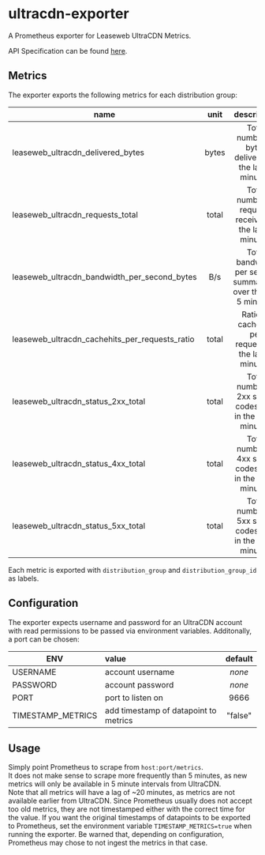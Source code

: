 # ultracdn-exporter

A Prometheus exporter for Leaseweb UltraCDN Metrics.

API Specification can be found [here](https://portal.leasewebultracdn.com/apidoc.html).

## Metrics

The exporter exports the following metrics for each distribution group:

| name                | unit | description |
|---------------------|:----:|:-----------:|
|leaseweb_ultracdn_delivered_bytes       |bytes |Total number of bytes delivered in the last 5 minutes.        |
|leaseweb_ultracdn_requests_total        |total |Total number of requests received in the last 5 minutes.      |
|leaseweb_ultracdn_bandwidth_per_second_bytes         |B/s   |Total bandwidth per second summarized over the last 5 minutes.|
|leaseweb_ultracdn_cachehits_per_requests_ratio    |total |Ratio of cachehits per requests in the last 5 minutes.        |
|leaseweb_ultracdn_status_2xx_total |total |Total number of 2xx status codes sent in the last 5 minutes.  |
|leaseweb_ultracdn_status_4xx_total |total |Total number of 4xx status codes sent in the last 5 minutes.  |
|leaseweb_ultracdn_status_5xx_total |total |Total number of 5xx status codes sent in the last 5 minutes.  |

Each metric is exported with `distribution_group` and `distribution_group_id` as labels.

## Configuration

The exporter expects username and password for an UltraCDN account with read permissions to be passed via environment variables. Additonally, a port can be chosen:

| ENV | value | default |
|-----|:-------|:-------:|
|USERNAME | account username | _none_ |
|PASSWORD | account password | _none_ |
|PORT     | port to listen on| 9666   |
|TIMESTAMP_METRICS| add timestamp of datapoint to metrics | "false"|

## Usage

Simply point Prometheus to scrape from `host:port/metrics`.  
It does not make sense to scrape more frequently than 5 minutes, as new metrics will only be available in 5 minute intervals from UltraCDN.  
Note that all metrics will have a lag of ~20 minutes, as metrics are not available earlier from UltraCDN.
Since Prometheus usually does not accept too old metrics, they are not timestamped either with the correct time for the value. 
If you want the original timestamps of datapoints to be exported to Prometheus, set the environment variable `TIMESTAMP_METRICS=true` when running the exporter.
Be warned that, depending on configuration, Prometheus may chose to not ingest the metrics in that case.
